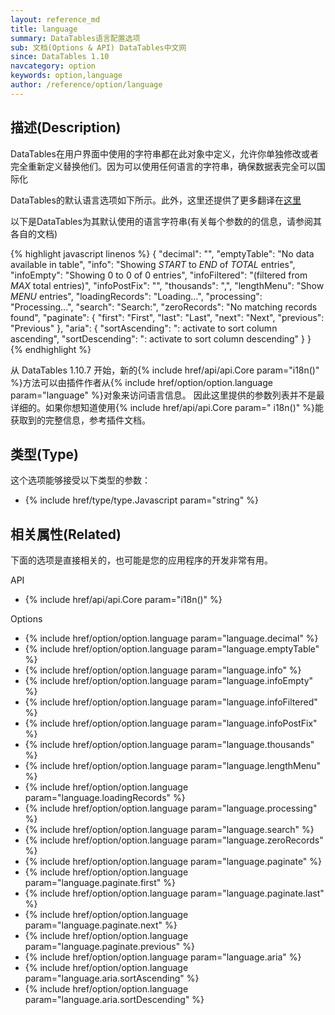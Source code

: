 ```yaml
---
layout: reference_md
title: language
summary: DataTables语言配置选项
sub: 文档(Options & API) DataTables中文网
since: DataTables 1.10
navcategory: option
keywords: option,language
author: /reference/option/language
---
```


## 描述(Description)

DataTables在用户界面中使用的字符串都在此对象中定义，允许你单独修改或者完全重新定义替换他们。因为可以使用任何语言的字符串，确保数据表完全可以国际化

DataTables的默认语言选项如下所示。此外，这里还提供了更多翻译在[这里](https://datatables.net/plug-ins/i18n)

以下是DataTables为其默认使用的语言字符串(有关每个参数的的信息，请参阅其各自的文档)

{% highlight javascript linenos %}
{
    "decimal":        "",
    "emptyTable":     "No data available in table",
    "info":           "Showing _START_ to _END_ of _TOTAL_ entries",
    "infoEmpty":      "Showing 0 to 0 of 0 entries",
    "infoFiltered":   "(filtered from _MAX_ total entries)",
    "infoPostFix":    "",
    "thousands":      ",",
    "lengthMenu":     "Show _MENU_ entries",
    "loadingRecords": "Loading...",
    "processing":     "Processing...",
    "search":         "Search:",
    "zeroRecords":    "No matching records found",
    "paginate": {
        "first":      "First",
        "last":       "Last",
        "next":       "Next",
        "previous":   "Previous"
    },
    "aria": {
        "sortAscending":  ": activate to sort column ascending",
        "sortDescending": ": activate to sort column descending"
    }
}
{% endhighlight %}

从 DataTables 1.10.7 开始，新的{% include href/api/api.Core param="i18n()" %}方法可以由插件作者从{% include href/option/option.language param="language" %}对象来访问语言信息。
因此这里提供的参数列表并不是最详细的。如果你想知道使用{% include href/api/api.Core param=" i18n()" %}能获取到的完整信息，参考插件文档。

## 类型(Type)
这个选项能够接受以下类型的参数：

- {% include href/type/type.Javascript param="string" %}


## 相关属性(Related)
下面的选项是直接相关的，也可能是您的应用程序的开发非常有用。

API

- {% include href/api/api.Core param="i18n()" %}

Options

- {% include href/option/option.language param="language.decimal" %}
- {% include href/option/option.language param="language.emptyTable" %}
- {% include href/option/option.language param="language.info" %}
- {% include href/option/option.language param="language.infoEmpty" %}
- {% include href/option/option.language param="language.infoFiltered" %}
- {% include href/option/option.language param="language.infoPostFix" %}
- {% include href/option/option.language param="language.thousands" %}
- {% include href/option/option.language param="language.lengthMenu" %}
- {% include href/option/option.language param="language.loadingRecords" %}
- {% include href/option/option.language param="language.processing" %}
- {% include href/option/option.language param="language.search" %}
- {% include href/option/option.language param="language.zeroRecords" %}
- {% include href/option/option.language param="language.paginate" %}
- {% include href/option/option.language param="language.paginate.first" %}
- {% include href/option/option.language param="language.paginate.last" %}
- {% include href/option/option.language param="language.paginate.next" %}
- {% include href/option/option.language param="language.paginate.previous" %}
- {% include href/option/option.language param="language.aria" %}
- {% include href/option/option.language param="language.aria.sortAscending" %}
- {% include href/option/option.language param="language.aria.sortDescending" %}